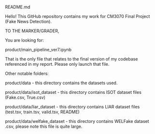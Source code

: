 README.md 

Hello! 
This GitHub repository contains my work for CM3070 Final Project (Fake News Detection). 

TO THE MARKER/GRADER, 

You are looking for:

product/main_pipeline_ver7.ipynb

That is the only file that relates to the final version of my codebase referenced in my report.
Please only launch that file. 

Other notable folders:

product/data - this directory contains the datasets used. 

product/data/isot_dataset - this directory contains ISOT dataset files (Fake.csv, True.csv)

product/data/liar_dataset - this directory contains LIAR dataset files (test.tsv, train.tsv, valid.tsv, README)

product/data/welfake_dataset - this directory contains WELFake dataset .csv, please note this file is quite large. 
